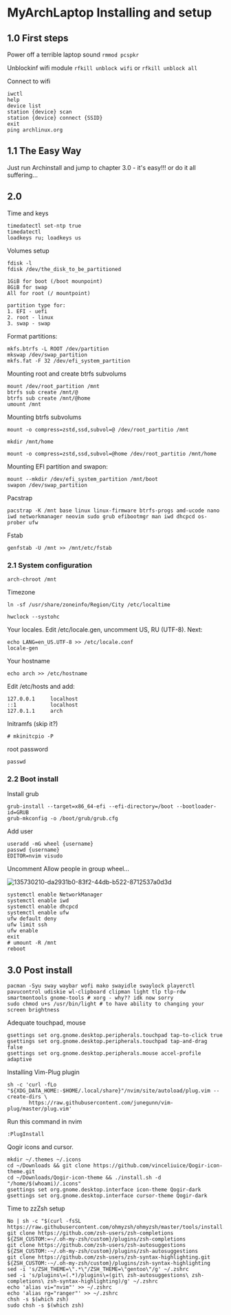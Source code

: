 # MyArchLaptop Installing and setup

## 1.0 First steps

Power off a terrible laptop sound 
```rmmod pcspkr```

Unblockinf wifi module
```rfkill unblock wifi```
or
```rfkill unblock all```

Connect to wifi
```
iwctl
help
device list
station {device} scan
station {device} connect {SSID}
exit
ping archlinux.org
```

## 1.1 The Easy Way 

Just run Archinstall and jump to chapter 3.0 - it's easy!!! or do it all suffering...

## 2.0

Time and keys
```
timedatectl set-ntp true
timedatectl
loadkeys ru; loadkeys us
```

Volumes setup
```
fdisk -l
fdisk /dev/the_disk_to_be_partitioned

1GiB for boot (/boot mounpoint)
8GiB for swap
All for root (/ mountpoint)

partition type for:
1. EFI - uefi
2. root - linux
3. swap - swap
```

Format partitions:
~~~
mkfs.btrfs -L ROOT /dev/partition
mkswap /dev/swap_partition
mkfs.fat -F 32 /dev/efi_system_partition
~~~

Mounting root and create btrfs subvolums 
~~~
mount /dev/root_partition /mnt
btrfs sub create /mnt/@
btrfs sub create /mnt/@home
umount /mnt
~~~

Mounting btrfs subvolums
~~~
mount -o compress=zstd,ssd,subvol=@ /dev/root_partitio /mnt

mkdir /mnt/home

mount -o compress=zstd,ssd,subvol=@home /dev/root_partitio /mnt/home
~~~

Mounting EFI partition and swapon:
~~~
mount --mkdir /dev/efi_system_partition /mnt/boot
swapon /dev/swap_partition
~~~

Pacstrap
~~~
pacstrap -K /mnt base linux linux-firmware btrfs-progs amd-ucode nano iwd networkmanager neovim sudo grub efibootmgr man iwd dhcpcd os-prober ufw
~~~

Fstab
~~~
genfstab -U /mnt >> /mnt/etc/fstab
~~~

### 2.1 System configuration
~~~
arch-chroot /mnt
~~~

Timezone
~~~
ln -sf /usr/share/zoneinfo/Region/City /etc/localtime

hwclock --systohc
~~~


Your locales. Edit /etc/locale.gen, uncomment US, RU (UTF-8). Next:
~~~
echo LANG=en_US.UTF-8 >> /etc/locale.conf
locale-gen
~~~

Your hostname
~~~
echo arch >> /etc/hostname
~~~

Edit /etc/hosts and add:
~~~
127.0.0.1     localhost
::1           localhost
127.0.1.1     arch
~~~
Initramfs (skip it?)
~~~
# mkinitcpio -P 
~~~
root password
~~~
passwd
~~~

### 2.2 Boot install
Install grub
~~~
grub-install --target=x86_64-efi --efi-directory=/boot --bootloader-id=GRUB
grub-mkconfig -o /boot/grub/grub.cfg
~~~

Add user
~~~
useradd -mG wheel {username}
passwd {username}
EDITOR=nvim visudo
~~~
Uncomment Allow people in group wheel...

![135730210-da2931b0-83f2-44db-b522-8712537a0d3d](https://user-images.githubusercontent.com/52444457/136027126-a52079ac-54a8-424c-99b6-0d3f34ade081.png)

~~~
systemctl enable NetworkManager
systemctl enable iwd
systemctl enable dhcpcd
systemctl enable ufw
ufw default deny
ufw limit ssh
ufw enable
exit
# umount -R /mnt
reboot
~~~ 

## 3.0 Post install
~~~
pacman -Syu sway waybar wofi mako swayidle swaylock playerctl pavucontrol udiskie wl-clipboard clipman light tlp tlp-rdw smartmontools gnome-tools # xorg - why?? idk now sorry
sudo chmod u+s /usr/bin/light # to have ability to changing your screen brightness
~~~

Adequate touchpad, mouse 
~~~
gsettings set org.gnome.desktop.peripherals.touchpad tap-to-click true
gsettings set org.gnome.desktop.peripherals.touchpad tap-and-drag false
gsettings set org.gnome.desktop.peripherals.mouse accel-profile adaptive
~~~

Installing Vim-Plug plugin
~~~
sh -c 'curl -fLo "${XDG_DATA_HOME:-$HOME/.local/share}"/nvim/site/autoload/plug.vim --create-dirs \
       https://raw.githubusercontent.com/junegunn/vim-plug/master/plug.vim'
~~~

Run this command in nvim
~~~
:PlugInstall
~~~

Qogir icons and cursor.
~~~
mkdir ~/.themes ~/.icons
cd ~/Downloads && git clone https://github.com/vinceliuice/Qogir-icon-theme.git
cd ~/Downloads/Qogir-icon-theme && ./install.sh -d "/home/$(whoami)/.icons"
gsettings set org.gnome.desktop.interface icon-theme Qogir-dark
gsettings set org.gnome.desktop.interface cursor-theme Qogir-dark
~~~

Time to zzZsh setup
~~~
No | sh -c "$(curl -fsSL https://raw.githubusercontent.com/ohmyzsh/ohmyzsh/master/tools/install.sh)"
git clone https://github.com/zsh-users/zsh-completions ${ZSH_CUSTOM:=~/.oh-my-zsh/custom}/plugins/zsh-completions
git clone https://github.com/zsh-users/zsh-autosuggestions ${ZSH_CUSTOM:-~/.oh-my-zsh/custom}/plugins/zsh-autosuggestions
git clone https://github.com/zsh-users/zsh-syntax-highlighting.git ${ZSH_CUSTOM:-~/.oh-my-zsh/custom}/plugins/zsh-syntax-highlighting
sed -i 's/ZSH_THEME=\".*\"/ZSH_THEME=\"gentoo\"/g' ~/.zshrc
sed -i 's/plugins\=(.*)/plugins\=(git\ zsh-autosuggestions\ zsh-completions\ zsh-syntax-highlighting)/g' ~/.zshrc
echo 'alias vi="nvim"' >> ~/.zshrc
echo 'alias rg="ranger"' >> ~/.zshrc
chsh -s $(which zsh)
sudo chsh -s $(which zsh)
~~~
